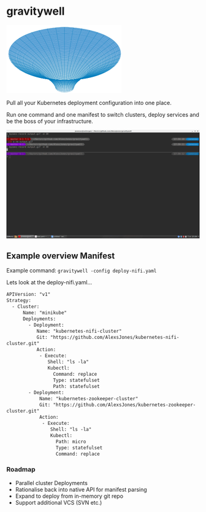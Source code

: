 # gravitywell

![gravitywell](resources/bg.png)


Pull all your Kubernetes deployment configuration into one place.

Run one command and one manifest to switch clusters, deploy services and be the boss of your infrastructure.

![example](resources/output.gif)

## Example overview Manifest

Example command: `gravitywell -config deploy-nifi.yaml`

Lets look at the deploy-nifi.yaml...

```
APIVersion: "v1"
Strategy:
  - Cluster:
      Name: "minikube"
      Deployments:
        - Deployment:
           Name: "kubernetes-nifi-cluster"
           Git: "https://github.com/AlexsJones/kubernetes-nifi-cluster.git"
           Action:
            - Execute:
               Shell: "ls -la"
               Kubectl:
                 Command: replace
                 Type: statefulset
                 Path: statefulset
        - Deployment:
            Name: "kubernetes-zookeeper-cluster"
            Git: "https://github.com/AlexsJones/kubernetes-zookeeper-cluster.git"
            Action:
             - Execute:
                Shell: "ls -la"
                Kubectl:
                  Path: micro
                  Type: statefulset
                  Command: replace
````

### Roadmap

- Parallel cluster Deployments
- Rationalise back into native API for manifest parsing
- Expand to deploy from in-memory git repo
- Support additional VCS (SVN etc.)
